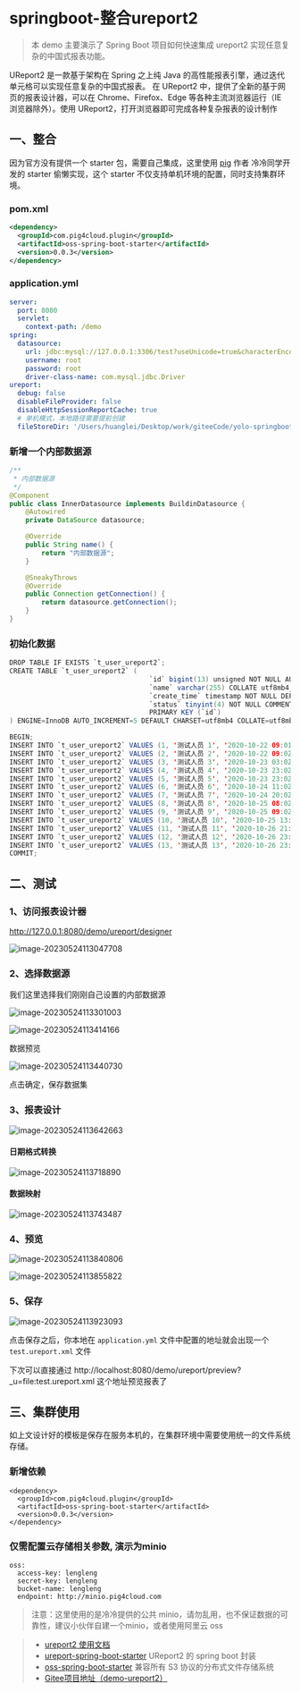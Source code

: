 # springboot-整合ureport2

> 本 demo 主要演示了 Spring Boot 项目如何快速集成 ureport2 实现任意复杂的中国式报表功能。

UReport2 是一款基于架构在 Spring 之上纯 Java 的高性能报表引擎，通过迭代单元格可以实现任意复杂的中国式报表。 在 UReport2 中，提供了全新的基于网页的报表设计器，可以在 Chrome、Firefox、Edge 等各种主流浏览器运行（IE 浏览器除外）。使用 UReport2，打开浏览器即可完成各种复杂报表的设计制作

## 一、整合

因为官方没有提供一个 starter 包，需要自己集成，这里使用 [pig](https://github.com/pig-mesh/pig) 作者 冷冷同学开发的 starter 偷懒实现，这个 starter 不仅支持单机环境的配置，同时支持集群环境。

### pom.xml

```xml
<dependency>
  <groupId>com.pig4cloud.plugin</groupId>
  <artifactId>oss-spring-boot-starter</artifactId>
  <version>0.0.3</version>
</dependency>
```

### application.yml

```yml
server:
  port: 8080
  servlet:
    context-path: /demo
spring:
  datasource:
    url: jdbc:mysql://127.0.0.1:3306/test?useUnicode=true&characterEncoding=UTF-8&useSSL=false&autoReconnect=true&failOverReadOnly=false&serverTimezone=GMT%2B8
    username: root
    password: root
    driver-class-name: com.mysql.jdbc.Driver
ureport:
  debug: false
  disableFileProvider: false
  disableHttpSessionReportCache: true
  # 单机模式，本地路径需要提前创建
  fileStoreDir: '/Users/huanglei/Desktop/work/giteeCode/yolo-springboot-demo/demo-ureport2/ureport2'
```

### 新增一个内部数据源

```java
/**
 * 内部数据源
 */
@Component
public class InnerDatasource implements BuildinDatasource {
    @Autowired
    private DataSource datasource;

    @Override
    public String name() {
        return "内部数据源";
    }

    @SneakyThrows
    @Override
    public Connection getConnection() {
        return datasource.getConnection();
    }
}
```

### 初始化数据

```java
DROP TABLE IF EXISTS `t_user_ureport2`;
CREATE TABLE `t_user_ureport2` (
                                   `id` bigint(13) unsigned NOT NULL AUTO_INCREMENT COMMENT '主键',
                                   `name` varchar(255) COLLATE utf8mb4_bin NOT NULL COMMENT '姓名',
                                   `create_time` timestamp NOT NULL DEFAULT CURRENT_TIMESTAMP ON UPDATE CURRENT_TIMESTAMP COMMENT '创建时间',
                                   `status` tinyint(4) NOT NULL COMMENT '是否禁用',
                                   PRIMARY KEY (`id`)
) ENGINE=InnoDB AUTO_INCREMENT=5 DEFAULT CHARSET=utf8mb4 COLLATE=utf8mb4_bin;

BEGIN;
INSERT INTO `t_user_ureport2` VALUES (1, '测试人员 1', '2020-10-22 09:01:58', 1);
INSERT INTO `t_user_ureport2` VALUES (2, '测试人员 2', '2020-10-22 09:02:00', 0);
INSERT INTO `t_user_ureport2` VALUES (3, '测试人员 3', '2020-10-23 03:02:00', 1);
INSERT INTO `t_user_ureport2` VALUES (4, '测试人员 4', '2020-10-23 23:02:00', 1);
INSERT INTO `t_user_ureport2` VALUES (5, '测试人员 5', '2020-10-23 23:02:00', 1);
INSERT INTO `t_user_ureport2` VALUES (6, '测试人员 6', '2020-10-24 11:02:00', 0);
INSERT INTO `t_user_ureport2` VALUES (7, '测试人员 7', '2020-10-24 20:02:00', 0);
INSERT INTO `t_user_ureport2` VALUES (8, '测试人员 8', '2020-10-25 08:02:00', 1);
INSERT INTO `t_user_ureport2` VALUES (9, '测试人员 9', '2020-10-25 09:02:00', 1);
INSERT INTO `t_user_ureport2` VALUES (10, '测试人员 10', '2020-10-25 13:02:00', 1);
INSERT INTO `t_user_ureport2` VALUES (11, '测试人员 11', '2020-10-26 21:02:00', 0);
INSERT INTO `t_user_ureport2` VALUES (12, '测试人员 12', '2020-10-26 23:02:00', 1);
INSERT INTO `t_user_ureport2` VALUES (13, '测试人员 13', '2020-10-26 23:02:00', 1);
COMMIT;
```

## 二、测试

### 1、访问报表设计器

http://127.0.0.1:8080/demo/ureport/designer

![image-20230524113047708](https://gitee.com/huanglei1111/phone-md/raw/master/images/image-20230524113047708.png)

### 2、选择数据源

我们这里选择我们刚刚自己设置的内部数据源

![image-20230524113301003](https://gitee.com/huanglei1111/phone-md/raw/master/images/image-20230524113301003.png)

![image-20230524113414166](https://gitee.com/huanglei1111/phone-md/raw/master/images/image-20230524113414166.png)

数据预览

![image-20230524113440730](https://gitee.com/huanglei1111/phone-md/raw/master/images/image-20230524113440730.png)

点击确定，保存数据集

### 3、报表设计

![image-20230524113642663](https://gitee.com/huanglei1111/phone-md/raw/master/images/image-20230524113642663.png)

#### 日期格式转换

![image-20230524113718890](https://gitee.com/huanglei1111/phone-md/raw/master/images/image-20230524113718890.png)

#### 数据映射

![image-20230524113743487](https://gitee.com/huanglei1111/phone-md/raw/master/images/image-20230524113743487.png)

### 4、预览

![image-20230524113840806](https://gitee.com/huanglei1111/phone-md/raw/master/images/image-20230524113840806.png)

![image-20230524113855822](https://gitee.com/huanglei1111/phone-md/raw/master/images/image-20230524113855822.png)

### 5、保存

![image-20230524113923093](https://gitee.com/huanglei1111/phone-md/raw/master/images/image-20230524113923093.png)

点击保存之后，你本地在 `application.yml` 文件中配置的地址就会出现一个 `test.ureport.xml` 文件

下次可以直接通过 http://localhost:8080/demo/ureport/preview?_u=file:test.ureport.xml 这个地址预览报表了

## 三、集群使用

如上文设计好的模板是保存在服务本机的，在集群环境中需要使用统一的文件系统存储。

### 新增依赖

```
<dependency>
  <groupId>com.pig4cloud.plugin</groupId>
  <artifactId>oss-spring-boot-starter</artifactId>
  <version>0.0.3</version>
</dependency>
```

### 仅需配置云存储相关参数, 演示为minio

```
oss:
  access-key: lengleng
  secret-key: lengleng
  bucket-name: lengleng
  endpoint: http://minio.pig4cloud.com
```

> 注意：这里使用的是冷冷提供的公共 minio，请勿乱用，也不保证数据的可靠性，建议小伙伴自建一个minio，或者使用阿里云 oss

> - [ureport2 使用文档](https://www.w3cschool.cn/ureport)
> - [ureport-spring-boot-starter](https://github.com/pig-mesh/ureport-spring-boot-starter) UReport2 的 spring boot 封装
> - [oss-spring-boot-starter](https://github.com/pig-mesh/oss-spring-boot-starter) 兼容所有 S3 协议的分布式文件存储系统
> - [Gitee项目地址（demo-ureport2）](https://gitee.com/huanglei1111/yolo-springboot-demo/tree/master/demo-ureport2)

